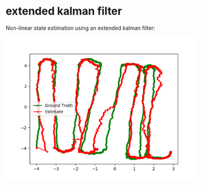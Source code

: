 # extended kalman filter

Non-linear state estimation using an extended kalman filter:

![](res.png)
